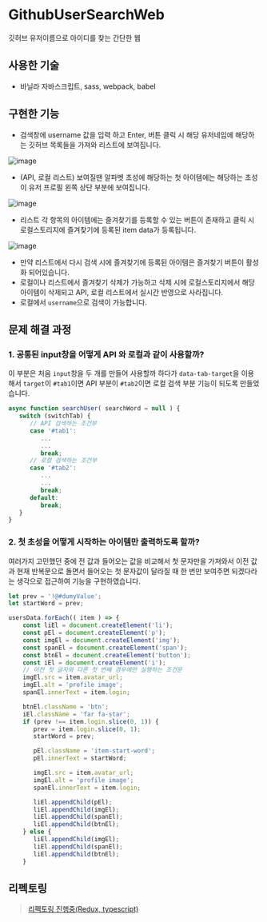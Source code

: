 # GithubUserSearchWeb
깃허브 유저이름으로 아이디를 찾는 간단한 웹

## 사용한 기술
- 바닐라 자바스크립트, sass, webpack, babel

## 구현한 기능
- 검색창에 username 값을 입력 하고 Enter, 버튼 클릭 시 해당 유저네임에 해당하는 깃허브 목록들을 가져와 리스트에 보여집니다.

![image](https://user-images.githubusercontent.com/54402926/123507399-0a41d800-d6a4-11eb-875e-2a0db39bf1a0.png)

- (API, 로컬 리스트) 보여질땐 알파벳 초성에 해당하는 첫 아이템에는 해당하는 초성이 유저 프로필 왼쪽 상단 부분에 보여집니다.


![image](https://user-images.githubusercontent.com/54402926/123507411-1c237b00-d6a4-11eb-9e78-2cf468e1147b.png)

- 리스트 각 항목의 아이템에는 즐겨찾기를 등록할 수 있는 버튼이 존재하고 클릭 시 로컬스토리지에 즐겨찾기에 등록된 item data가 등록됩니다.


![image](https://user-images.githubusercontent.com/54402926/123507443-55f48180-d6a4-11eb-865f-5706c7d92c6b.png)

- 만약 리스트에서 다시 검색 시에 즐겨찾기에 등록된 아이템은 즐겨찾기 버튼이 활성화 되어있습니다.
- 로컬이나 리스트에서 즐겨찾기 삭제가 가능하고 삭제 시에 로컬스토리지에서 해당 아이템이 삭제되고 API, 로컬 리스트에서 실시간 반영으로 사라집니다.
- 로컬에서 `username`으로 검색이 가능합니다.

## 문제 해결 과정

### 1. 공통된 input창을 어떻게 API 와 로컬과 같이 사용할까?
이 부분은 처음 `input`창을 두 개를 만들어 사용할까 하다가 `data-tab-target`을 이용해서 `target`이 `#tab1`이면 API 부분이 `#tab2`이면 로컬 검색 부분 기능이 되도록 만들었습니다. 
``` javascript
async function searchUser( searchWord = null ) {
   switch (switchTab) {
      // API 검색하는 조건부
      case '#tab1':
         ...
         ...
         break;
      // 로컬 검색하는 조건부
      case '#tab2':
         ...
         ...
         break;
      default:
         break;
   }
}
```
### 2. 첫 초성을 어떻게 시작하는 아이템만 출력하도록 할까?
여러가지 고민했던 중에 전 값과 들어오는 값을 비교해서 첫 문자만을 가져와서 이전 값과 현재 반복문으로 돌면서 들어오는 첫 문자값이 달라질 때 한 번만 보여주면 되겠다라는 생각으로 접근하여 기능을 구현하였습니다.

```javascript
let prev = '!@#dumyValue';
let startWord = prev;

usersData.forEach(( item ) => {
    const liEl = document.createElement('li');
    const pEl = document.createElement('p');
    const imgEl = document.createElement('img');
    const spanEl = document.createElement('span');
    const btnEl = document.createElement('button');
    const iEl = document.createElement('i');
    // 이전 첫 글자와 다른 첫 번째 경우에만 실행하는 조건문
    imgEl.src = item.avatar_url;
    imgEl.alt = 'profile image';
    spanEl.innerText = item.login;

    btnEl.className = 'btn';
    iEl.className = 'far fa-star';
    if (prev !== item.login.slice(0, 1)) {
       prev = item.login.slice(0, 1);
       startWord = prev;

       pEl.className = 'item-start-word';
       pEl.innerText = startWord;

       imgEl.src = item.avatar_url;
       imgEl.alt = 'profile image';
       spanEl.innerText = item.login;

       liEl.appendChild(pEl);
       liEl.appendChild(imgEl);
       liEl.appendChild(spanEl);
       liEl.appendChild(btnEl);
    } else {
       liEl.appendChild(imgEl);
       liEl.appendChild(spanEl);
       liEl.appendChild(btnEl);
    }
```

## 리펙토링 
> [리펙토링 진행중(Redux, typescript)](https://github.com/chanho-Yoon/GithubUserSearchWeb-redux-typescript)
